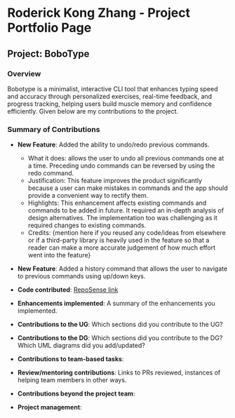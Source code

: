 # Roderick Kong Zhang - Project Portfolio Page

## Project: BoboType

### Overview

Bobotype is a minimalist, interactive CLI tool that enhances typing speed and accuracy through personalized exercises,
real-time feedback, and progress tracking, helping users build muscle memory and confidence efficiently.
Given below are my contributions to the project.

### Summary of Contributions

- **New Feature**: Added the ability to undo/redo previous commands.
  - What it does: allows the user to undo all previous commands one at a time. Preceding undo commands can be reversed by using the redo command.
  - Justification: This feature improves the product significantly because a user can make mistakes in commands and the app should provide a convenient way to rectify them.
  - Highlights: This enhancement affects existing commands and commands to be added in future. It required an in-depth analysis of design alternatives. The implementation too was challenging as it required changes to existing commands.
  - Credits: {mention here if you reused any code/ideas from elsewhere or if a third-party library is heavily used in the feature so that a reader can make a more accurate judgement of how much effort went into the feature}
- **New Feature**: Added a history command that allows the user to navigate to previous commands using up/down keys.

- **Code contributed**: [RepoSense link](https://nus-cs2113-ay2425s2.github.io/tp-dashboard/?search=rodi-314&sort=groupTitle&sortWithin=title&timeframe=commit&mergegroup=&groupSelect=groupByRepos&breakdown=true&checkedFileTypes=docs~functional-code~test-code~other&since=2025-02-21&tabOpen=true&tabType=authorship&tabAuthor=rodi-314&tabRepo=AY2425S2-CS2113-F13-2%2Ftp%5Bmaster%5D&authorshipIsMergeGroup=false&authorshipFileTypes=docs~functional-code~test-code~other&authorshipIsBinaryFileTypeChecked=false&authorshipIsIgnoredFilesChecked=false)
- **Enhancements implemented**: A summary of the enhancements you implemented.
- **Contributions to the UG**: Which sections did you contribute to the UG?
- **Contributions to the DG**: Which sections did you contribute to the DG? Which UML diagrams did you add/updated?
- **Contributions to team-based tasks**:
- **Review/mentoring contributions**: Links to PRs reviewed, instances of helping team members in other ways.
- **Contributions beyond the project team**:
- **Project management**:
